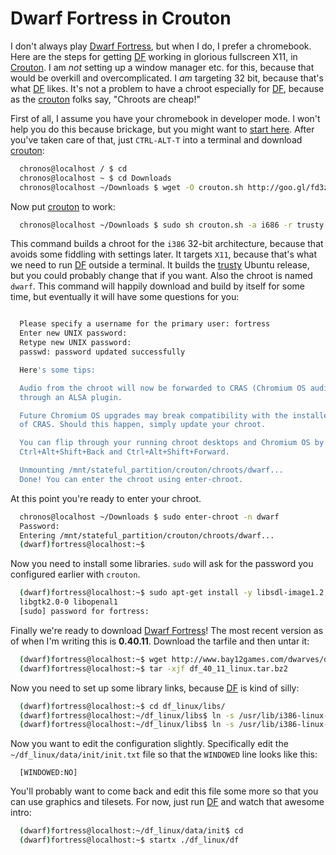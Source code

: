 Dwarf Fortress in Crouton
=========================

I don't always play [Dwarf Fortress][df], but when I do, I prefer a chromebook.
Here are the steps for getting [DF][df] working in glorious fullscreen X11, in
[Crouton][cr]. I am *not* setting up a window manager etc. for this, because
that would be overkill and overcomplicated. I *am* targeting 32 bit, because
that's what [DF][df] likes. It's not a problem to have a chroot especially for
[DF][df], because as the [crouton][cr] folks say, "Chroots are cheap!"

First of all, I assume you have your chromebook in developer mode. I won't help
you do this because brickage, but you might want to [start
here](//www.chromium.org/chromium-os/developer-information-for-chrome-os-devices).
After you've taken care of that, just `CTRL-ALT-T` into a terminal and download
[crouton][cr]:

```sh
  chronos@localhost / $ cd
  chronos@localhost ~ $ cd Downloads
  chronos@localhost ~/Downloads $ wget -O crouton.sh http://goo.gl/fd3zc
```

Now put [crouton][cr] to work:

```sh
  chronos@localhost ~/Downloads $ sudo sh crouton.sh -a i686 -r trusty -t x11 -n dwarf
```

This command builds a chroot for the `i386` 32-bit architecture, because that
avoids some fiddling with settings later. It targets `X11`, because that's what
we need to run [DF][df] outside a terminal. It builds the
[trusty](https://wiki.ubuntu.com/TrustyTahr) Ubuntu release, but you could
probably change that if you want. Also the chroot is named `dwarf`. This
command will happily download and build by itself for some time, but eventually
it will have some questions for you:

```sh

  Please specify a username for the primary user: fortress
  Enter new UNIX password: 
  Retype new UNIX password: 
  passwd: password updated successfully

  Here's some tips:

  Audio from the chroot will now be forwarded to CRAS (Chromium OS audio server),
  through an ALSA plugin.

  Future Chromium OS upgrades may break compatibility with the installed version
  of CRAS. Should this happen, simply update your chroot.

  You can flip through your running chroot desktops and Chromium OS by hitting
  Ctrl+Alt+Shift+Back and Ctrl+Alt+Shift+Forward.

  Unmounting /mnt/stateful_partition/crouton/chroots/dwarf...
  Done! You can enter the chroot using enter-chroot.
```

At this point you're ready to enter your chroot.

```sh
  chronos@localhost ~/Downloads $ sudo enter-chroot -n dwarf
  Password: 
  Entering /mnt/stateful_partition/crouton/chroots/dwarf...
  (dwarf)fortress@localhost:~$ 
```

Now you need to install some libraries. `sudo` will ask for the password you
configured earlier with `crouton`. 

```sh
  (dwarf)fortress@localhost:~$ sudo apt-get install -y libsdl-image1.2 libsdl-sound1.2 libsdl-ttf2.0-0 \
  libgtk2.0-0 libopenal1
  [sudo] password for fortress: 
```

Finally we're ready to download [Dwarf Fortress][df]! The most recent version
as of when I'm writing this is **0.40.11**. Download the tarfile and then untar it:

```sh
  (dwarf)fortress@localhost:~$ wget http://www.bay12games.com/dwarves/df_40_11_linux.tar.bz2
  (dwarf)fortress@localhost:~$ tar -xjf df_40_11_linux.tar.bz2
```

Now you need to set up some library links, because [DF][df] is kind of silly:

```sh
  (dwarf)fortress@localhost:~$ cd df_linux/libs/
  (dwarf)fortress@localhost:~/df_linux/libs$ ln -s /usr/lib/i386-linux-gnu/libopenal.so.1 libopenal.so
  (dwarf)fortress@localhost:~/df_linux/libs$ ln -s /usr/lib/i386-linux-gnu/libsndfile.so.1 libsndfile.so
```

Now you want to edit the configuration slightly. Specifically edit the
`~/df_linux/data/init/init.txt` file so that the `WINDOWED` line looks like this:

```
  [WINDOWED:NO]
```

You'll probably want to come back and edit this file some more so that you can
use graphics and tilesets. For now, just run [DF][df] and watch that awesome intro:

```sh
  (dwarf)fortress@localhost:~/df_linux/data/init$ cd
  (dwarf)fortress@localhost:~$ startx ./df_linux/df
```

[df]: //www.bay12games.com/dwarves/ "Dwarf Fortress"
[cr]: //github.com/dnschneid/crouton "Crouton"

